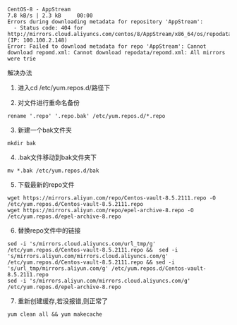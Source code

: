 ```linux
CentOS-8 - AppStream                                                                                          7.8 kB/s | 2.3 kB     00:00
Errors during downloading metadata for repository 'AppStream':
  - Status code: 404 for http://mirrors.cloud.aliyuncs.com/centos/8/AppStream/x86_64/os/repodata/repomd.xml (IP: 100.100.2.148)
Error: Failed to download metadata for repo 'AppStream': Cannot download repomd.xml: Cannot download repodata/repomd.xml: All mirrors were trie
```
解决办法

1) 进入cd /etc/yum.repos.d/路径下

2) 对文件进行重命名备份
```linix
rename '.repo' '.repo.bak' /etc/yum.repos.d/*.repo
```
3) 新建一个bak文件夹
```linux
mkdir bak
```
4) .bak文件移动到bak文件夹下
```linux
mv *.bak /etc/yum.repos.d/bak
```
5) 下载最新的repo文件
```linux
wget https://mirrors.aliyun.com/repo/Centos-vault-8.5.2111.repo -O /etc/yum.repos.d/Centos-vault-8.5.2111.repo
wget https://mirrors.aliyun.com/repo/epel-archive-8.repo -O /etc/yum.repos.d/epel-archive-8.repo
```
6) 替换repo文件中的链接
```linux
sed -i 's/mirrors.cloud.aliyuncs.com/url_tmp/g'  /etc/yum.repos.d/Centos-vault-8.5.2111.repo &&  sed -i 's/mirrors.aliyun.com/mirrors.cloud.aliyuncs.com/g' /etc/yum.repos.d/Centos-vault-8.5.2111.repo && sed -i 's/url_tmp/mirrors.aliyun.com/g' /etc/yum.repos.d/Centos-vault-8.5.2111.repo
sed -i 's/mirrors.aliyun.com/mirrors.cloud.aliyuncs.com/g' /etc/yum.repos.d/epel-archive-8.repo
```
7) 重新创建缓存,若没报错,则正常了
```linux
yum clean all && yum makecache
```